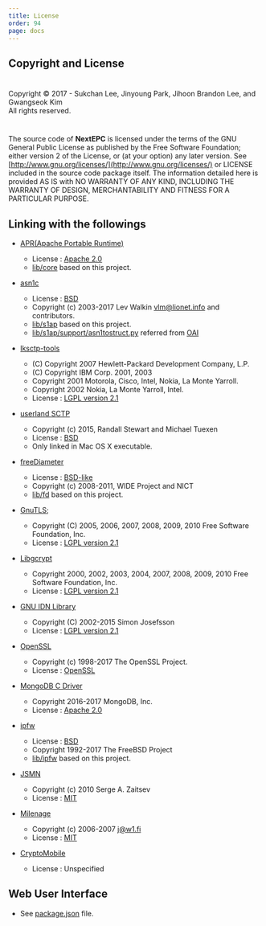 ```yaml
---
title: License
order: 94
page: docs
---
```



## Copyright and License

#
Copyright © 2017 - Sukchan Lee, Jinyoung Park, Jihoon Brandon Lee, and Gwangseok Kim  
All rights reserved.  
#
The source code of **NextEPC** is licensed under the terms of the GNU General Public License as published by the Free Software Foundation; either version 2 of the License, or (at your option) any later version. See [http://www.gnu.org/licenses/](http://www.gnu.org/licenses/) or LICENSE included in the source code package itself. The information detailed here is provided AS IS with NO WARRANTY OF ANY KIND, INCLUDING THE WARRANTY OF DESIGN, MERCHANTABILITY AND FITNESS FOR A PARTICULAR PURPOSE.

## Linking with the followings

- [APR(Apache Portable Runtime)](https://apr.apache.org/)
    - License : [Apache 2.0](http://www.apache.org/licenses/LICENSE-2.0)
    - [lib/core](https://github.com/acetcom/nextepc/tree/master/lib/core) based on this project.


- [asn1c](http://lionet.info/asn1c/)
    - License : [BSD](http://lionet.info/asn1c/asn1c-license.txt)
    - Copyright (c) 2003-2017  Lev Walkin <vlm@lionet.info> and contributors.
    - [lib/s1ap](https://github.com/acetcom/nextepc/tree/master/lib/s1ap) based on this project.
    - [lib/s1ap/support/asn1tostruct.py](https://github.com/acetcom/nextepc/tree/master/lib/s1ap/support/asn1tostruct.py) referred from [OAI](http://www.openairinterface.org/)


- [lksctp-tools](http://lksctp.sourceforge.net/)
    - (C) Copyright 2007 Hewlett-Packard Development Company, L.P.
    - (C) Copyright IBM Corp. 2001, 2003
    - Copyright 2001 Motorola, Cisco, Intel, Nokia, La Monte Yarroll.
    - Copyright 2002 Nokia, La Monte Yarroll, Intel. 
    - License : [LGPL version 2.1](https://www.gnu.org/licenses/old-licenses/lgpl-2.1.html)


- [userland SCTP](https://github.com/sctplab/usrsctp)
    - Copyright (c) 2015, Randall Stewart and Michael Tuexen
    - License : [BSD](https://www.freebsd.org/copyright/freebsd-license.html)
    - Only linked in Mac OS X executable.


- [freeDiameter](http://www.freediameter.net/)
    - License : [BSD-like](http://www.freediameter.net/trac/browser/freeDiameter/LICENSE)
    - Copyright (c) 2008-2011, WIDE Project and NICT
    - [lib/fd](https://github.com/acetcom/nextepc/tree/master/lib/fd) based on this project.


- [GnuTLS](http://www.gnutls.org/);
    - Copyright (C) 2005, 2006, 2007, 2008, 2009, 2010  Free Software Foundation, Inc.
    - License : [LGPL version 2.1](https://www.gnu.org/licenses/old-licenses/lgpl-2.1.html)


- [Libgcrypt](https://gnupg.org/software/libgcrypt/index.html)
    - Copyright 2000, 2002, 2003, 2004, 2007, 2008, 2009, 2010 Free Software Foundation, Inc.
    - License : [LGPL version 2.1](https://www.gnu.org/licenses/old-licenses/lgpl-2.1.html)


- [GNU IDN Library](https://www.gnu.org/software/libidn/)
    - Copyright (C) 2002-2015 Simon Josefsson
    - License : [LGPL version 2.1](https://www.gnu.org/licenses/old-licenses/lgpl-2.1.html)


- [OpenSSL](https://www.openssl.org/)
    - Copyright (c) 1998-2017 The OpenSSL Project.
    - License : [OpenSSL](https://www.openssl.org/source/license.html)


- [MongoDB C Driver](http://mongoc.org/)
    - Copyright 2016-2017 MongoDB, Inc.
    - License : [Apache 2.0](http://www.apache.org/licenses/LICENSE-2.0)


- [ipfw](https://www.freebsd.org/cgi/man.cgi?ipfw)
    - License : [BSD](https://www.freebsd.org/copyright/freebsd-license.html)
    - Copyright 1992-2017 The FreeBSD Project
    - [lib/ipfw](https://github.com/acetcom/nextepc/tree/master/lib/ipfw) based on this project.


- [JSMN](http://zserge.com/jsmn.html)
    - Copyright (c) 2010 Serge A. Zaitsev
    - License : [MIT](https://opensource.org/licenses/mit-license.php)


- [Milenage](http://web.mit.edu/freebsd/head/contrib/wpa/src/crypto/milenage.c)
    - Copyright (c) 2006-2007 <j@w1.fi>
    - License : [MIT](https://opensource.org/licenses/mit-license.php)


- [CryptoMobile](https://github.com/mitshell/CryptoMobile)
    - License : Unspecified


## Web User Interface

- See [package.json](https://github.com/acetcom/nextepc/tree/master/webui/package.json) file. 
